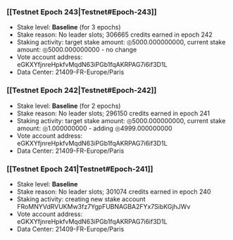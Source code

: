 ### [[Testnet Epoch 243|Testnet#Epoch-243]]
* Stake level: **Baseline** (for 3 epochs)
* Stake reason: No leader slots; 306665 credits earned in epoch 242
* Staking activity: target stake amount: ◎5000.000000000, current stake amount: ◎5000.000000000 - no change
* Vote account address: eGKXYfjnreHpkfvMqdN63iPGb1fqAKRPAG7i6if3D1L
* Data Center: 21409-FR-Europe/Paris
### [[Testnet Epoch 242|Testnet#Epoch-242]]
* Stake level: **Baseline** (for 2 epochs)
* Stake reason: No leader slots; 296150 credits earned in epoch 241
* Staking activity: target stake amount: ◎5000.000000000, current stake amount: ◎1.000000000 - adding ◎4999.000000000
* Vote account address: eGKXYfjnreHpkfvMqdN63iPGb1fqAKRPAG7i6if3D1L
* Data Center: 21409-FR-Europe/Paris
### [[Testnet Epoch 241|Testnet#Epoch-241]]
* Stake level: **Baseline**
* Stake reason: No leader slots; 301074 credits earned in epoch 240
* Staking activity: creating new stake account FRoMNYVdRVUKMw3fz7YgpFUBNAGBA2FYx7SibKGjhJWv
* Vote account address: eGKXYfjnreHpkfvMqdN63iPGb1fqAKRPAG7i6if3D1L
* Data Center: 21409-FR-Europe/Paris